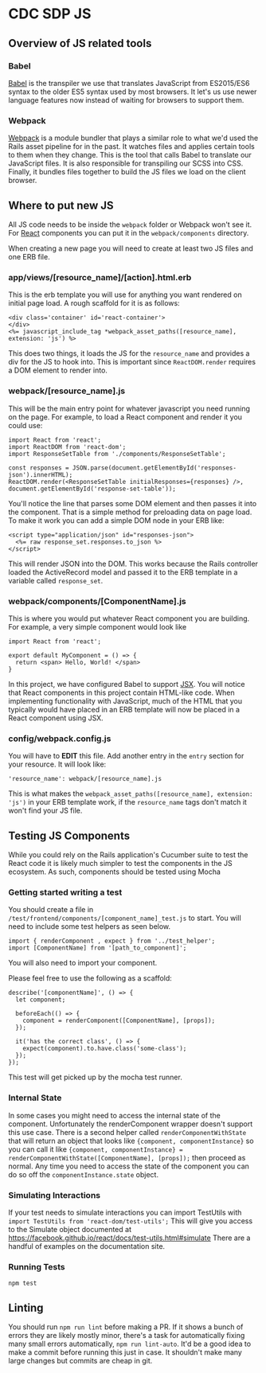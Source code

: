 # CDC SDP JS

## Overview of JS related tools

### Babel
[Babel](https://babeljs.io/) is the transpiler we use that translates JavaScript from ES2015/ES6 syntax to the older ES5 syntax used by most browsers. It let's us use newer language features now instead of waiting for browsers to support them.

### Webpack
[Webpack](https://webpack.github.io/) is a module bundler that plays a similar role to what we'd used the Rails asset pipeline for in the past. It watches files and applies certain tools to them when they change. This is the tool that calls Babel to translate our JavaScript files. It is also responsible for transpiling our SCSS into CSS. Finally, it bundles files together to build the JS files we load on the client browser.

## Where to put new JS

All JS code needs to be inside the `webpack` folder or Webpack won't see it. For [React](https://facebook.github.io/react/) components you can put it in the `webpack/components` directory.

When creating a new page you will need to create at least two JS files and one ERB file.

### app/views/[resource_name]/[action].html.erb
This is the erb template you will use for anything you want rendered on initial page load. A rough scaffold for it is as follows:

```
<div class='container' id='react-container'>
</div>
<%= javascript_include_tag *webpack_asset_paths([resource_name], extension: 'js') %>
```

This does two things, it loads the JS for the `resource_name` and provides a div for the JS to hook into. This is important since `ReactDOM.render` requires a DOM element to render into.

### webpack/[resource_name].js

This will be the main entry point for whatever javascript you need running on the page. For example, to load a React component and render it you could use:

```
import React from 'react';
import ReactDOM from 'react-dom';
import ResponseSetTable from './components/ResponseSetTable';

const responses = JSON.parse(document.getElementById('responses-json').innerHTML);
ReactDOM.render(<ResponseSetTable initialResponses={responses} />, document.getElementById('response-set-table'));
```
You'll notice the line that parses some DOM element and then passes it into the component. That is a simple method for preloading data on page load. To make it work you can add a simple DOM node in your ERB like:

```
<script type="application/json" id="responses-json">
  <%= raw response_set.responses.to_json %>
</script>
```
This will render JSON into the DOM. This works because the Rails controller loaded the ActiveRecord model and passed it to the ERB template in a variable called `response_set`.

### webpack/components/[ComponentName].js

This is where you would put whatever React component you are building. For example, a very simple component would look like

```
import React from 'react';

export default MyComponent = () => {
  return <span> Hello, World! </span>
}

```

In this project, we have configured Babel to support [JSX](https://facebook.github.io/react/docs/jsx-in-depth.html). You will notice that React components in this project contain HTML-like code. When implementing functionality with JavaScript, much of the HTML that you typically would have placed in an ERB template will now be placed in a React component using JSX.

### config/webpack.config.js
You will have to **EDIT** this file. Add another entry in the `entry` section for your resource. It will look like:

```
'resource_name': webpack/[resource_name].js
```

This is what makes the `webpack_asset_paths([resource_name], extension: 'js')` in your ERB template work, if the `resource_name` tags don't match it won't find your JS file.


## Testing JS Components

While you could rely on the Rails application's Cucumber suite to test the React code it is likely much simpler to test the components in the JS ecosystem. As such, components should be tested using Mocha

### Getting started writing a test

You should create a file in `/test/frontend/components/[component_name]_test.js` to start. You will need to include some test helpers as seen below.

```
import { renderComponent , expect } from '../test_helper';
import [ComponentName] from '[path_to_component]';
```

You will also need to import your component.

Please feel free to use the following as a scaffold:

```
describe('[componentName]', () => {
  let component;

  beforeEach(() => {
    component = renderComponent([ComponentName], [props]);
  });

  it('has the correct class', () => {
    expect(component).to.have.class('some-class');
  });
});
```

This test will get picked up by the mocha test runner.

### Internal State
In some cases you might need to access the internal state of the component. Unfortunately the renderComponent wrapper doesn't support this use case. There is a second helper called `renderComponentWithState` that will return an object that looks like `{component, componentInstance}` so you can call it like `{component, componentInstance} = renderComponentWithState([ComponentName], [props]);` then proceed as normal. Any time you need to access the state of the component you can do so off the `componentInstance.state` object.

### Simulating Interactions

If your test needs to simulate interactions you can import TestUtils with `import TestUtils from 'react-dom/test-utils';` This will give you access to the Simulate object documented at https://facebook.github.io/react/docs/test-utils.html#simulate There are a handful of examples on the documentation site.

### Running Tests

`npm test`

## Linting

You should run `npm run lint` before making a PR. If it shows a bunch of errors they are likely mostly minor, there's a task for automatically fixing many small errors automatically, `npm run lint-auto`. It'd be a good idea to make a commit before running this just in case. It shouldn't make many large changes but commits are cheap in git.
